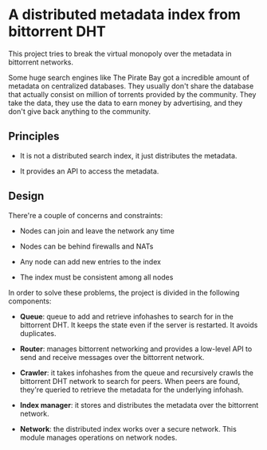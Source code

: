 # A distributed metadata index from bittorrent DHT

This project tries to break the virtual monopoly over the metadata in bittorrent
networks.

Some huge search engines like The Pirate Bay got a incredible amount of metadata
on centralized databases. They usually don't share the database that actually
consist on million of torrents provided by the community. They take the data,
they use the data to earn money by advertising, and they don't give back
anything to the community.

## Principles

* It is not a distributed search index, it just distributes the metadata.

* It provides an API to access the metadata.

## Design

There're a couple of concerns and constraints:

* Nodes can join and leave the network any time

* Nodes can be behind firewalls and NATs

* Any node can add new entries to the index

* The index must be consistent among all nodes

In order to solve these problems, the project is divided in the following
components:

* **Queue**: queue to add and retrieve infohashes to search for in the
bittorrent DHT. It keeps the state even if the server is restarted. It avoids
duplicates.

* **Router**: manages bittorrent networking and provides a low-level API to
send and receive messages over the bittorrent network.

* **Crawler**: it takes infohashes from the queue and recursively crawls the
bittorrent DHT network to search for peers. When peers are found, they're
queried to retrieve the metadata for the underlying infohash.

* **Index manager**: it stores and distributes the metadata over the bittorrent
network.

* **Network**: the distributed index works over a secure network. This module
manages operations on network nodes.
